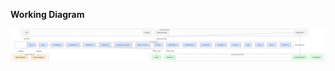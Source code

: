 **Working Diagram**
<p align="center">
  <img src="https://github.com/Adilmunawar/adigon/blob/main/public/diagram%20(3).png">
</p>

